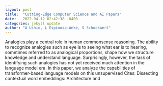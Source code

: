 ```yaml
---
layout: post
title:  "Cutting-Edge Computer Science and AI Papers"
date:   2022-04-12 02:42:38 -0400
categories: jekyll update
author: "A Ushio, L Espinosa-Anke, S Schockaert"
---
```

Analogies play a central role in human commonsense reasoning. The ability to recognize analogies such as eye is to seeing what ear is to hearing, sometimes referred to as analogical proportions, shape how we structure knowledge and understand language. Surprisingly, however, the task of identifying such analogies has not yet received much attention in the language model era. In this paper, we analyze the capabilities of transformer-based language models on this unsupervised Cites: Dissecting contextual word embeddings: Architecture and